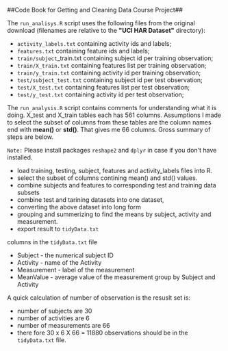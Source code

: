##Code Book for Getting and Cleaning Data Course Project##

The `run_analisys.R` script uses the following files from the original download (filenames are relative to the **"UCI HAR Dataset"** directory):

- `activity_labels.txt` containing activity ids and labels;
- `features.txt` containing feature ids and labels;
- `train/subject`_train.txt containing subject id per training observation;
- `train/X_train.txt` containing features list per training observation;
- `train/y_train.txt` containing activity id per training observation;
- `test/subject_test.txt` containing subject id per test observation;
- `test/X_test.txt` containing features list per test observation;
- `test/y_test.txt` containing activity id per test observation;

The `run_analysis.R` script contains comments for understanding what it is doing. X_test and X_train tables each has 561 columns. Assumptions I made to select the subset of columns from these tables are the column names end with **mean()** or **std()**. That gives me 66 columns. Gross summary of steps are below.

`Note:` Please install packages `reshape2` and `dplyr` in case if you don't have installed.

- load training, testing, subject, features and activity_labels files into R.
- select the subset of columns contining mean() and std() values.
- combine subjects and features to corresponding test and training data subsets
- combine test and tarining datasets into one dataset,
- converting the above dataset into long form
- grouping and summerizing to find the means by subject, activity and measurement.
- export result to `tidyData.txt`

columns in the `tidyData.txt` file
- Subject - the numerical subject ID
- Activity - name of the Activity
- Measurement - label of the measurement
- MeanValue - average value of the measurement group by Subject and Activity

A quick calculation of number of observation is the resuslt set is:

- number of subjects are 30
- number of activities are 6
- number of measurements are 66
- there fore 30 x 6 X 66 = 11880 observations should be in the `tidyData.txt` file.
